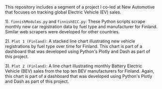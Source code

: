 This repository includes a segment of a project I co-led at New Automotive that focuses on tracking global Electric Vehicle (EV) sales.

1). `finnishModules.py` and `finnishECC.py`: These Python scripts scrape monthly new car registration data by fuel type and manufacturer for Finland. Similar web scrapers were developed for other countries.

2). `Plot 1 (Finland)`: A stacked line chart illustrating new vehicle registrations by fuel type over time for Finland. This chart is part of a dashboard that was developed using Python's Plotly and Dash as part of this project.

3). `Plot 2 (Finland)`: A line chart illustrating monthly Battery Electric Vehicle (BEV) sales from the top ten BEV manufacturers for Finland. Again, this chart is part of a dashboard that was developed using Python's Plotly and Dash as part of this project.
